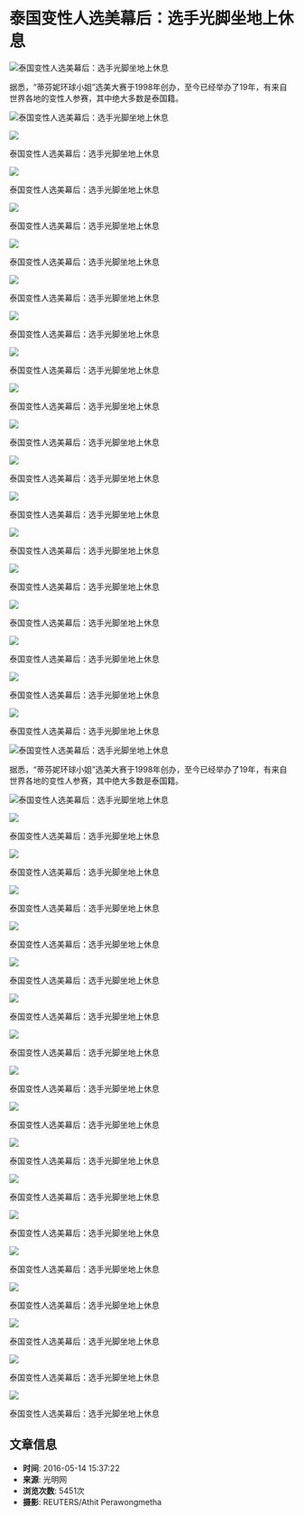 # 泰国变性人选美幕后：选手光脚坐地上休息

![泰国变性人选美幕后：选手光脚坐地上休息](https://p1.ssl.cdn.btime.com/t01d222b2e153e46fcd.jpg?size=970x587)

据悉，“蒂芬妮环球小姐”选美大赛于1998年创办，至今已经举办了19年，有来自世界各地的变性人参赛，其中绝大多数是泰国籍。

![泰国变性人选美幕后：选手光脚坐地上休息](https://p1.ssl.cdn.btime.com/t01d222b2e153e46fcd.jpg?size=970x587)

![](https://p3.ssl.cdn.btime.com/t01d222b2e153e46fcd.jpg?size=970x587)

泰国变性人选美幕后：选手光脚坐地上休息

![](https://p4.ssl.cdn.btime.com/t0105390fdfd6b67b81.jpg?size=971x576)

泰国变性人选美幕后：选手光脚坐地上休息

![](https://p4.ssl.cdn.btime.com/t010bf1934524dc9d55.jpg?size=971x564)

泰国变性人选美幕后：选手光脚坐地上休息

![](https://p2.ssl.cdn.btime.com/t0143090f38a728f130.jpg?size=971x564)

泰国变性人选美幕后：选手光脚坐地上休息

![](https://p3.ssl.cdn.btime.com/t0182e49ef5184584f0.jpg?size=873x524)

泰国变性人选美幕后：选手光脚坐地上休息

![](https://p1.ssl.cdn.btime.com/t01d50a64a99946b7aa.jpg?size=971x575)

泰国变性人选美幕后：选手光脚坐地上休息

![](https://p0.ssl.cdn.btime.com/t01f4f37951724b5a60.jpg?size=971x568)

泰国变性人选美幕后：选手光脚坐地上休息

![](https://p0.ssl.cdn.btime.com/t01c1e841626dad71d6.jpg?size=971x562)

泰国变性人选美幕后：选手光脚坐地上休息

![](https://p2.ssl.cdn.btime.com/t01e41fba4d09f8380e.jpg?size=971x563)

泰国变性人选美幕后：选手光脚坐地上休息

![](https://p2.ssl.cdn.btime.com/t0161b5ae2c51bbf6c3.jpg?size=971x560)

泰国变性人选美幕后：选手光脚坐地上休息

![](https://p3.ssl.cdn.btime.com/t01dd1362445c6f4283.jpg?size=971x556)

泰国变性人选美幕后：选手光脚坐地上休息

![](https://p3.ssl.cdn.btime.com/t01aaa3522fea2a3ac5.jpg?size=971x568)

泰国变性人选美幕后：选手光脚坐地上休息

![](https://p2.ssl.cdn.btime.com/t0140794bf439b18c0e.jpg?size=1078x583)

泰国变性人选美幕后：选手光脚坐地上休息

![](https://p3.ssl.cdn.btime.com/t01f19c37be69eda42b.jpg?size=971x548)

泰国变性人选美幕后：选手光脚坐地上休息

![](https://p2.ssl.cdn.btime.com/t014d0486301b4d0acd.jpg?size=971x553)

泰国变性人选美幕后：选手光脚坐地上休息

![](https://p2.ssl.cdn.btime.com/t01e2167f802fb9e9b0.jpg?size=971x567)

泰国变性人选美幕后：选手光脚坐地上休息

![](http://imgphoto.gmw.cn/attachement/jpg/site2/20160514/eca86b94502618a0e43721.jpg)

泰国变性人选美幕后：选手光脚坐地上休息

![泰国变性人选美幕后：选手光脚坐地上休息](https://p1.ssl.cdn.btime.com/t01d222b2e153e46fcd.jpg?size=970x587)

据悉，“蒂芬妮环球小姐”选美大赛于1998年创办，至今已经举办了19年，有来自世界各地的变性人参赛，其中绝大多数是泰国籍。

![泰国变性人选美幕后：选手光脚坐地上休息](https://p1.ssl.cdn.btime.com/t01d222b2e153e46fcd.jpg?size=970x587)

![](https://p3.ssl.cdn.btime.com/t01d222b2e153e46fcd.jpg?size=970x587)

泰国变性人选美幕后：选手光脚坐地上休息

![](https://p4.ssl.cdn.btime.com/t0105390fdfd6b67b81.jpg?size=971x576)

泰国变性人选美幕后：选手光脚坐地上休息

![](https://p4.ssl.cdn.btime.com/t010bf1934524dc9d55.jpg?size=971x564)

泰国变性人选美幕后：选手光脚坐地上休息

![](https://p2.ssl.cdn.btime.com/t0143090f38a728f130.jpg?size=971x564)

泰国变性人选美幕后：选手光脚坐地上休息

![](https://p3.ssl.cdn.btime.com/t0182e49ef5184584f0.jpg?size=873x524)

泰国变性人选美幕后：选手光脚坐地上休息

![](https://p1.ssl.cdn.btime.com/t01d50a64a99946b7aa.jpg?size=971x575)

泰国变性人选美幕后：选手光脚坐地上休息

![](https://p0.ssl.cdn.btime.com/t01f4f37951724b5a60.jpg?size=971x568)

泰国变性人选美幕后：选手光脚坐地上休息

![](https://p0.ssl.cdn.btime.com/t01c1e841626dad71d6.jpg?size=971x562)

泰国变性人选美幕后：选手光脚坐地上休息

![](https://p2.ssl.cdn.btime.com/t01e41fba4d09f8380e.jpg?size=971x563)

泰国变性人选美幕后：选手光脚坐地上休息

![](https://p2.ssl.cdn.btime.com/t0161b5ae2c51bbf6c3.jpg?size=971x560)

泰国变性人选美幕后：选手光脚坐地上休息

![](https://p3.ssl.cdn.btime.com/t01dd1362445c6f4283.jpg?size=971x556)

泰国变性人选美幕后：选手光脚坐地上休息

![](https://p3.ssl.cdn.btime.com/t01aaa3522fea2a3ac5.jpg?size=971x568)

泰国变性人选美幕后：选手光脚坐地上休息

![](https://p2.ssl.cdn.btime.com/t0140794bf439b18c0e.jpg?size=1078x583)

泰国变性人选美幕后：选手光脚坐地上休息

![](https://p3.ssl.cdn.btime.com/t01f19c37be69eda42b.jpg?size=971x548)

泰国变性人选美幕后：选手光脚坐地上休息

![](https://p2.ssl.cdn.btime.com/t014d0486301b4d0acd.jpg?size=971x553)

泰国变性人选美幕后：选手光脚坐地上休息

![](https://p2.ssl.cdn.btime.com/t01e2167f802fb9e9b0.jpg?size=971x567)

泰国变性人选美幕后：选手光脚坐地上休息

![](http://imgphoto.gmw.cn/attachement/jpg/site2/20160514/eca86b94502618a0e43721.jpg)

泰国变性人选美幕后：选手光脚坐地上休息

## 文章信息

- **时间**: 2016-05-14 15:37:22
- **来源**: 光明网
- **浏览次数**: 5451次
- **摄影**: REUTERS/Athit Perawongmetha